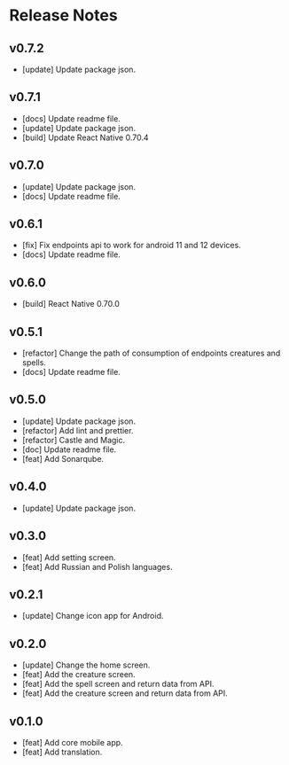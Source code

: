 
# Release Notes

## v0.7.2

- [update] Update package json.

## v0.7.1

- [docs] Update readme file.
- [update] Update package json.
- [build] Update React Native 0.70.4

## v0.7.0

- [update] Update package json.
- [docs] Update readme file.

## v0.6.1

- [fix] Fix endpoints api to work for android 11 and 12 devices.
- [docs] Update readme file.

## v0.6.0

- [build] React Native 0.70.0

## v0.5.1

- [refactor] Change the path of consumption of endpoints creatures and spells.
- [docs] Update readme file.

## v0.5.0

- [update] Update package json.
- [refactor] Add lint and prettier.
- [refactor] Castle and Magic.
- [doc] Update readme file.
- [feat] Add Sonarqube.

## v0.4.0

- [update] Update package json.

## v0.3.0

- [feat] Add setting screen.
- [feat] Add Russian and Polish languages.

## v0.2.1

- [update] Change icon app for Android.

## v0.2.0

- [update] Change the home screen.
- [feat] Add the creature screen.
- [feat] Add the spell screen and return data from API.
- [feat] Add the creature screen and return data from API.

## v0.1.0

- [feat] Add core mobile app.
- [feat] Add translation.

